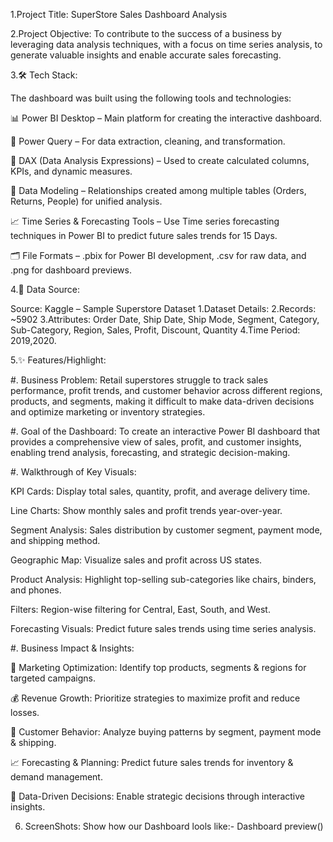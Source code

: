 1.Project Title:
SuperStore Sales Dashboard Analysis

2.Project Objective:
To contribute to the success of a business by leveraging data analysis techniques, with a focus on time series analysis, to generate valuable insights and enable accurate sales forecasting.


3.🛠️ Tech Stack:

The dashboard was built using the following tools and technologies:

📊 Power BI Desktop – Main platform for creating the interactive dashboard.

📂 Power Query – For data extraction, cleaning, and transformation.

🧠 DAX (Data Analysis Expressions) – Used to create calculated columns, KPIs, and dynamic measures.

🧩 Data Modeling – Relationships created among multiple tables (Orders, Returns, People) for unified analysis.

📈 Time Series & Forecasting Tools – Use Time series forecasting techniques in Power BI to predict future sales trends for 15 Days.

🗂️ File Formats – .pbix for Power BI development, .csv for raw data, and .png for dashboard previews.


4.📂 Data Source:

Source: Kaggle – Sample Superstore Dataset
1.Dataset Details:
2.Records: ~5902 
3.Attributes: Order Date, Ship Date, Ship Mode, Segment, Category, Sub-Category, Region, Sales, Profit, Discount, Quantity
4.Time Period: 2019,2020.


5.✨ Features/Highlight:

#. Business Problem:
Retail superstores struggle to track sales performance, profit trends, and customer behavior across different regions, products, and segments, making it difficult to make data-driven decisions and optimize marketing or inventory strategies.

#. Goal of the Dashboard:
To create an interactive Power BI dashboard that provides a comprehensive view of sales, profit, and customer insights, enabling trend analysis, forecasting, and strategic decision-making.

#. Walkthrough of Key Visuals:

KPI Cards: Display total sales, quantity, profit, and average delivery time.

Line Charts: Show monthly sales and profit trends year-over-year.

Segment Analysis: Sales distribution by customer segment, payment mode, and shipping method.

Geographic Map: Visualize sales and profit across US states.

Product Analysis: Highlight top-selling sub-categories like chairs, binders, and phones.

Filters: Region-wise filtering for Central, East, South, and West.

Forecasting Visuals: Predict future sales trends using time series analysis.

#. Business Impact & Insights:

🎯 Marketing Optimization: Identify top products, segments & regions for targeted campaigns.

💰 Revenue Growth: Prioritize strategies to maximize profit and reduce losses.

🛒 Customer Behavior: Analyze buying patterns by segment, payment mode & shipping.

📈 Forecasting & Planning: Predict future sales trends for inventory & demand management.

🧠 Data-Driven Decisions: Enable strategic decisions through interactive insights.

6. ScreenShots: Show how our Dashboard lools like:-
   Dashboard preview()


